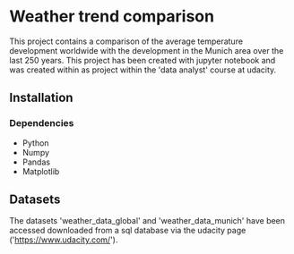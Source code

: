 # Weather trend comparison
This project contains a comparison of the average temperature development worldwide with the development
in the Munich area over the last 250 years. This project has been created with jupyter notebook and was
created within as project within the 'data analyst' course at udacity.

## Installation
### Dependencies
- Python
- Numpy
- Pandas
- Matplotlib


## Datasets
The datasets 'weather_data_global' and 'weather_data_munich' have been accessed downloaded from a sql database
via the udacity page ('https://www.udacity.com/').




